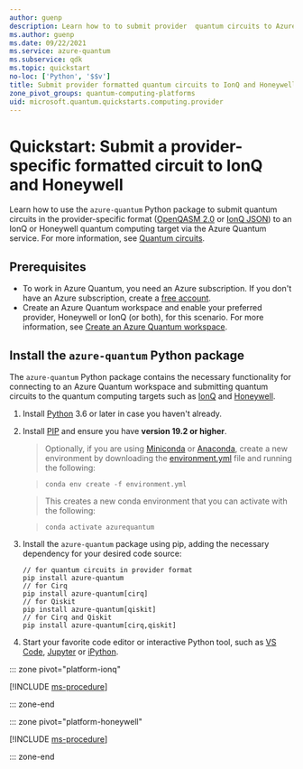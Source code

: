 ```yaml
---
author: guenp
description: Learn how to to submit provider  quantum circuits to Azure Quantum.
ms.author: guenp
ms.date: 09/22/2021
ms.service: azure-quantum
ms.subservice: qdk
ms.topic: quickstart
no-loc: ['Python', '$$v']
title: Submit provider formatted quantum circuits to IonQ and Honeywell
zone_pivot_groups: quantum-computing-platforms
uid: microsoft.quantum.quickstarts.computing.provider
--- 
```


# Quickstart: Submit a provider-specific formatted circuit to IonQ and Honeywell

Learn how to use the `azure-quantum` Python package to submit quantum circuits in the provider-specific format ([OpenQASM 2.0](https://github.com/Qiskit/openqasm/tree/OpenQASM2.x) or [IonQ JSON](https://docs.ionq.com/#tag/quantum_programs)) to an IonQ or Honeywell quantum computing target via the Azure Quantum service. For more information, see [Quantum circuits](xref:microsoft.quantum.concepts.circuits).

## Prerequisites

- To work in Azure Quantum, you need an Azure subscription. If you don't have an Azure subscription, create a [free account](https://azure.microsoft.com/free/).
- Create an Azure Quantum workspace and enable your preferred provider, Honeywell or IonQ (or both), for this scenario. For more information, see [Create an Azure Quantum workspace](xref:microsoft.quantum.how-to.workspace).

## Install the `azure-quantum` Python package

The `azure-quantum` Python package contains the necessary functionality for connecting to an Azure Quantum workspace and submitting quantum circuits to the quantum computing targets such as [IonQ](xref:microsoft.quantum.providers.ionq) and [Honeywell](xref:microsoft.quantum.providers.honeywell).

1. Install [Python](https://www.python.org/downloads/) 3.6 or later in case you haven't already.
1. Install [PIP](https://pip.pypa.io/en/stable/) and ensure you have **version 19.2 or higher**.
    > Optionally, if you are using [Miniconda](https://docs.conda.io/en/latest/miniconda.html) or [Anaconda](https://www.anaconda.com/products/individual#Downloads), create a new environment by downloading the [environment.yml](https://github.com/microsoft/qdk-python/blob/main/azure-quantum/environment.yml) file and running the following:

    >```shell
    >conda env create -f environment.yml
    >```

    > This creates a new conda environment that you can activate with the following:

    >```shell
    >conda activate azurequantum
    >```

1. Install the `azure-quantum` package using pip, adding the necessary dependency for your desired code source:

    ```shell
    // for quantum circuits in provider format
    pip install azure-quantum
    // for Cirq
    pip install azure-quantum[cirq]
    // for Qiskit
    pip install azure-quantum[qiskit]
    // for Cirq and Qiskit
    pip install azure-quantum[cirq,qiskit]
    ```

1. Start your favorite code editor or interactive Python tool, such as [VS Code](https://code.visualstudio.com/docs/python/jupyter-support-py), [Jupyter](https://jupyter.readthedocs.io/en/latest/content-quickstart.html) or [iPython](https://ipython.readthedocs.io/en/stable/interactive/tutorial.html).


::: zone pivot="platform-ionq"

[!INCLUDE [ms-procedure](includes/quickstart-provider-include-ionq.md)]

::: zone-end

::: zone pivot="platform-honeywell"

[!INCLUDE [ms-procedure](includes/quickstart-provider-include-honeywell.md)]

::: zone-end


